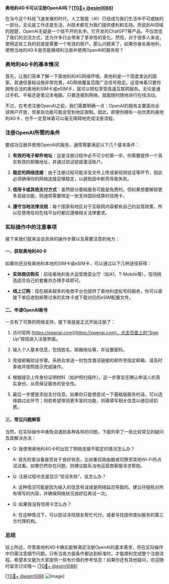 **奥地利4G卡可以注册OpenAI吗？[[TG💪+ @esim1088](https://t.me/s/esim1088)]**

在当今这个科技飞速发展的时代，人工智能（AI）已经成为我们生活中不可或缺的一部分。无论是工作还是生活，AI技术都在为我们提供便利和支持。而说到AI领域的翘楚，OpenAI无疑是一个绕不开的名字。它开发的ChatGPT等产品，不仅改变了我们的交流方式，还为许多行业带来了革命性的变化。然而，对于很多人来说，使用这些工具的前提是需要一个有效的账户。那么问题来了，如果你身处奥地利，使用当地的4G卡是否能够顺利注册并使用OpenAI的服务呢？

### 奥地利4G卡的基本情况

首先，让我们简单了解一下奥地利的4G网络环境。奥地利是一个高度发达的国家，其通信基础设施非常完善，4G网络覆盖范围广且信号稳定。这意味着只要你拥有合法的奥地利SIM卡或eSIM卡，就可以轻松享受高速互联网服务。无论是通过手机、平板还是笔记本电脑，只要连接到网络，就能随时随地进行在线活动。

不过，在考虑注册OpenAI之前，我们需要明确一点：OpenAI的服务主要面向全球用户开放，但某些功能可能会受到地区限制。因此，即便你拥有一张优质的奥地利4G卡，也不一定意味着可以毫无障碍地完成注册流程。

### 注册OpenAI所需的条件

要成功注册并使用OpenAI的服务，通常需要满足以下几个基本条件：

1. **有效的电子邮件地址**：这是注册过程中必不可少的第一步。你需要提供一个真实有效的邮箱地址，并通过验证链接激活账户。
   
2. **稳定的网络连接**：由于注册过程可能涉及文件上传或者视频验证等环节，因此必须确保你的网络连接足够稳定，以避免因中断而导致失败。

3. **信用卡或其他支付方式**：虽然部分基础服务可能是免费的，但如果想要解锁更多高级功能，则通常需要绑定一张支持国际结算的信用卡。

4. **遵守当地法律法规**：每个国家和地区对于互联网内容都有自己的监管政策，所以在使用任何在线平台时都应遵循相关法律要求。

### 实际操作中的注意事项

接下来我们就来谈谈具体的操作步骤以及需要注意的地方：

#### 一、获取奥地利4G卡

如果你还没有奥地利本地的SIM卡或eSIM卡，可以通过以下几种途径获得：

- **实体商店购买**：前往奥地利各大运营商营业厅（如A1、T-Mobile等），现场挑选适合自己的套餐并办理手续即可。
  
- **线上订购**：现在越来越多的电商平台也提供了奥地利虚拟号码服务，你可以直接下单后收到邮寄过来的实体卡或下载对应的eSIM配置文件。

#### 二、申请OpenAI账号

一旦有了可靠的网络支持，接下来就是正式开始注册了：

1. 访问官网 [https://openai.com](https://openai.com)，点击页面上的“Sign Up”按钮进入注册界面。
   
2. 输入个人基本信息，包括姓名、邮箱地址等，并设置密码。

3. 完成邮箱验证步骤。系统会发送一封包含激活链接的邮件至指定邮箱，请及时查收并按照提示完成操作。

4. 根据提示上传身份证明材料（如护照扫描件）。这一步骤旨在确认申请人的真实身份，从而保证服务的安全性。

5. 最后一步便是添加支付信息。如果你只是想尝试一下基础版服务的话，可以选择跳过此环节；但若希望体验更丰富的功能，则需填写相关信息以便后续扣费。

#### 三、常见问题解答

当然，在实际操作中难免会遇到各种各样的问题，下面列举了一些比较常见的疑问及其解决办法：

- Q: 我使用奥地利4G卡时出现了网络连接不稳定的情况怎么办？
  
  A: 首先检查设备是否处于良好状态，比如重启路由器或切换至其他Wi-Fi热点试试看。如果仍然存在问题，则建议联系当地运营商客服寻求帮助。

- Q: 注册过程中总是显示“验证失败”，该怎么办？

  A: 这种情况可能是因为输入的信息有误或是网络延迟导致的。建议仔细核对所有填写的内容，并确保网络状况良好后再试一次。

- Q: 如果我没有信用卡怎么办？

  A: 在这种情况下，可以尝试寻找朋友帮忙代付，或者寻找提供类似服务的第三方代理机构。

### 总结

综上所述，尽管奥地利4G卡确实能够满足注册OpenAI的基本需求，但在实际操作中仍需注意细节问题。只有当各方面条件都达到标准时，才能顺利完成整个注册流程。希望本文能为大家提供一些有价值的参考信息！如果你还有其他疑问，欢迎随时留言讨论哦～ [[TG💪+ @esim1088](https://t.me/s/esim1088)]

[[TG💪+ @esim1088](https://t.me/s/esim1088) ![Image](https://i.postimg.cc/4NQfJmqS/Snipaste-2025-05-13-00-14-12.png)]